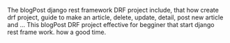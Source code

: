 The blogPost django rest framework DRF project include, that how create drf project, guide to make an article, delete, update, detail, post new article and ...
This blogPost DRF project effective for begginer that start django rest frame work.
how a good time.
